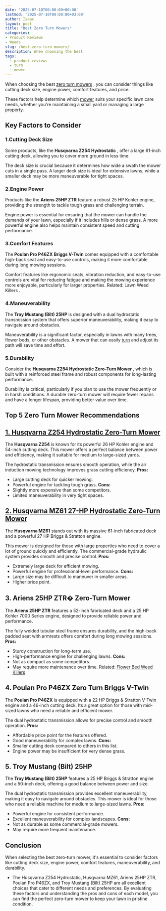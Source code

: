 ```yaml
---
date: '2025-07-10T00:00:00+00:00'
lastmod: '2025-07-10T00:00:00+03:00'
author: Isaac
layout: post
title: "Best Zero Turn Mowers"
categories:
- Product Reviews
- Weeds
slug: /best-zero-turn-mowers/
description: When choosing the best
tags: 
  - product-reviews
  - turn
  - mower
---
```

When choosing the best
[zero turn mowers](https://en.wikipedia.org/wiki/Zero-turn_mower)
, you can consider things like cutting deck size, engine power, comfort features, and price.

These factors help determine which [mower](/posts/best-riding-lawn-mower-for-uneven-terrain/) suits your specific lawn care needs, whether you're maintaining a small yard or managing a large property.
## Key Factors to Consider
### 1.**Cutting Deck Size**
Some products, like the
**Husqvarna Z254 Hydrostatic**
, offer a large 61-inch cutting deck, allowing you to cover more ground in less time.

The deck size is crucial because it determines how wide a swath the mower cuts in a single pass. A larger deck size is ideal for extensive lawns, while a smaller deck may be more maneuverable for tight spaces.
### 2.**Engine Power**
Products like the
**Ariens 25HP ZTR**
feature a robust 25 HP Kohler engine, providing the strength to tackle tough grass and challenging terrain.

Engine power is essential for ensuring that the mower can handle the demands of your lawn, especially if it includes hills or dense grass. A more powerful engine also helps maintain consistent speed and cutting performance.
### 3.**Comfort Features**
The
**Poulan Pro P46ZX**
**Briggs V-Twin**
comes equipped with a comfortable high-back seat and easy-to-use controls, making it more comfortable during long mowing sessions.

Comfort features like ergonomic seats, vibration reduction, and easy-to-use controls are vital for reducing fatigue and making the mowing experience more enjoyable, particularly for larger properties.
Related:
Lawn Weed Killers
.
### 4.**Maneuverability**
The
**Troy Mustang (Bilt) 25HP**
is designed with a dual hydrostatic transmission system that offers superior maneuverability, making it easy to navigate around obstacles.

Maneuverability is a significant factor, especially in lawns with many trees, flower beds, or other obstacles. A mower that can easily [turn](/posts/best-zero-turn-mower-for-rough-terrain/) and adjust its path will save time and effort.
### 5.**Durability**
Consider the
**Husqvarna Z254 Hydrostatic Zero-Turn Mower**
, which is built with a reinforced steel frame and robust components for long-lasting performance.

Durability is critical, particularly if you plan to use the mower frequently or in harsh conditions. A durable zero-turn mower will require fewer repairs and have a longer lifespan, providing better value over time.
## Top 5 Zero Turn Mower Recommendations
## [1. Husqvarna Z254 Hydrostatic Zero-Turn Mower](https://www.amazon.com/dp/B07CJN8W4V/?tag=p-policy-20)
The
**Husqvarna Z254**
is known for its powerful 26 HP Kohler engine and 54-inch cutting deck. This mower offers a perfect balance between power and efficiency, making it suitable for medium to large-sized yards.

The hydrostatic transmission ensures smooth operation, while the air induction mowing technology improves grass cutting efficiency.
**Pros:**
- Large cutting deck for quicker mowing.
- Powerful engine for tackling tough grass.
**Cons:**
- Slightly more expensive than some competitors.
- Limited maneuverability in very tight spaces.
## [2. Husqvarna MZ61 27-HP Hydrostatic Zero-Turn Mower](https://www.amazon.com/dp/B00IE6Z0PW/?tag=p-policy-20)
The
**Husqvarna MZ61**
stands out with its massive 61-inch fabricated deck and a powerful 27 HP Briggs & Stratton engine.

This mower is designed for those with large properties who need to cover a lot of ground quickly and efficiently. The commercial-grade hydraulic system provides smooth and precise control.
**Pros:**
- Extremely large deck for efficient mowing.
- Powerful engine for professional-level performance.
**Cons:**
- Large size may be difficult to maneuver in smaller areas.
- Higher price point.
## **3. Ariens 25HP ZTR� Zero-Turn Mower**
The
**Ariens 25HP ZTR**
features a 52-inch fabricated deck and a 25 HP Kohler 7000 Series engine, designed to provide reliable power and performance.

The fully welded tubular steel frame ensures durability, and the high-back padded seat with armrests offers comfort during long mowing sessions.
**Pros:**
- Sturdy construction for long-term use.
- High-performance engine for challenging lawns.
**Cons:**
- Not as compact as some competitors.
- May require more maintenance over time.
Related:
[Flower Bed Weed Killers](https://pestpolicy.com/best-weed-killers-for-flower-beds/)
## **4. Poulan Pro P46ZX Zero Turn Briggs V-Twin**
The
**Poulan Pro P46ZX**
is equipped with a 22 HP Briggs & Stratton V-Twin engine and a 46-inch cutting deck. Its a great option for those with mid-sized lawns who need a reliable and efficient mower.

The dual hydrostatic transmission allows for precise control and smooth operation.
**Pros:**
- Affordable price point for the features offered.
- Good maneuverability for complex lawns.
**Cons:**
- Smaller cutting deck compared to others in this list.
- Engine power may be insufficient for very dense grass.
## **5. Troy Mustang (Bilt) 25HP**
The
**Troy Mustang (Bilt) 25HP**
features a 25 HP Briggs & Stratton engine and a 50-inch deck, offering a good balance between power and size.

The dual hydrostatic transmission provides excellent maneuverability, making it easy to navigate around obstacles. This mower is ideal for those who need a reliable machine for medium to large-sized lawns.
**Pros:**
- Powerful engine for consistent performance.
- Excellent maneuverability for complex landscapes.
**Cons:**
- Not as durable as some commercial-grade mowers.
- May require more frequent maintenance.
## Conclusion
When selecting the best zero-turn mower, it's essential to consider factors like cutting deck size, engine power, comfort features, maneuverability, and durability.
- The Husqvarna Z254 Hydrostatic, Husqvarna MZ61, Ariens 25HP ZTR, Poulan Pro P46ZX, and Troy Mustang (Bilt) 25HP are all excellent choices that cater to different needs and preferences.
By evaluating these factors and understanding the pros and cons of each model, you can find the perfect zero-turn mower to keep your lawn in pristine condition.
